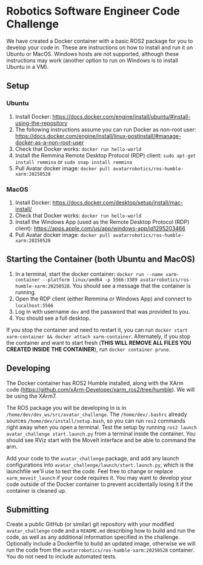 # Robotics Software Engineer Code Challenge

We have created a Docker container with a basic ROS2 package for you to develop your code in. These are instructions on how to install and run it on Ubuntu or MacOS. Windows hosts are not supported, although these instructions may work (another option to run on Windows is to install Ubuntu in a VM).

## Setup

### Ubuntu

1. Install Docker: https://docs.docker.com/engine/install/ubuntu/#install-using-the-repository
1. The following instructions assume you can run Docker as non-root user: https://docs.docker.com/engine/install/linux-postinstall/#manage-docker-as-a-non-root-user
1. Check that Docker works: `docker run hello-world`
1. Install the Remmina Remote Desktop Protocol (RDP) client: `sudo apt-get install remmina` or `sudo snap install remmina`
1. Pull Avatar docker image: `docker pull avatarrobotics/ros-humble-xarm:20250528`

### MacOS

1. Install Docker: https://docs.docker.com/desktop/setup/install/mac-install/
1. Check that Docker works: `docker run hello-world`
1. Install the Windows App (used as the Remote Desktop Protocol (RDP) client): https://apps.apple.com/us/app/windows-app/id1295203466
1. Pull Avatar docker image: `docker pull avatarrobotics/ros-humble-xarm:20250528`

## Starting the Container (both Ubuntu and MacOS)

1. In a terminal, start the docker container: `docker run --name xarm-container --platform linux/amd64 -p 5566:3389 avatarrobotics/ros-humble-xarm:20250528`. You should see a message that the container is running.
1. Open the RDP client (either Remmina or Windows App) and connect to `localhost:5566`
1. Log in with username `dev` and the password that was provided to you.
1. You should see a full desktop.

If you stop the container and need to restart it, you can run `docker start xarm-container && docker attach xarm-container`. Alternately, if you stop the container and want to start fresh (**THIS WILL REMOVE ALL FILES YOU CREATED INSIDE THE CONTAINER**), run `docker container prune`.

## Developing

The Docker container has ROS2 Humble installed, along with the XArm code (https://github.com/xArm-Developer/xarm_ros2/tree/humble). We will be using the XArm7.

The ROS package you will be developing in is in `/home/dev/dev_ws/src/avatar_challenge`. The `/home/dev/.bashrc` already sources `/home/dev/install/setup.bash`, so you can run `ros2` commands right away when you open a terminal. Test the setup by running `ros2 launch avatar_challenge start.launch.py` from a terminal inside the container. You should see RViz start with the MoveIt interface and be able to command the arm.

Add your code to the `avatar_challenge` package, and add any launch configurations into `avatar_challenge/launch/start.launch.py`, which is the launchfile we'll use to test the code. Feel free to change or replace `xarm_moveit_launch` if your code requires it. You may want to develop your code outside of the Docker container to prevent accidentally losing it if the container is cleaned up.

## Submitting

Create a public GitHub (or similar) git repository with your modified `avatar_challenge` code and a `README.md` describing how to build and run the code, as well as any additional information specified in the challenge. Optionally include a Dockerfile to build an updated image, otherwise we will run the code from the `avatarrobotics/ros-humble-xarm:20250528` container. You do not need to include automated tests.
